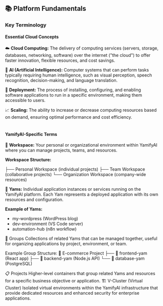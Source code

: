 ## 📚 Platform Fundamentals

### Key Terminology

#### Essential Cloud Concepts

☁️ **Cloud Computing:** The delivery of computing services (servers, storage, databases, networking, software) over the internet ("the cloud") to offer faster innovation, flexible resources, and cost savings.

🔄 **AI (Artificial Intelligence):** Computer systems that can perform tasks typically requiring human intelligence, such as visual perception, speech recognition, decision-making, and language translation.

🚀 **Deployment:** The process of installing, configuring, and enabling software applications to run in a specific environment, making them accessible to users.

📈 **Scaling:** The ability to increase or decrease computing resources based on demand, ensuring optimal performance and cost efficiency.
#

#### YamifyAI-Specific Terms

🏢 **Workspace:** Your personal or organizational environment within YamifyAI where you can manage projects, teams, and resources.

**Workspace Structure:**

├── Personal Workspace (individual projects)
├── Team Workspace (collaborative projects)
└── Organization Workspace (company-wide resources)

🍠 **Yams:** Individual application instances or services running on the YamifyAI platform. Each Yam represents a deployed application with its own resources and configuration.

**Example of Yams:**

- my-wordpress (WordPress blog)
- dev-environment (VS Code server)
- automation-hub (n8n workflow)

👥 Groups Collections of related Yams that can be managed together, useful for organizing applications by project, environment, or team.

Example Group Structure:
📁 E-commerce Project
├── 🍠 frontend-yam (React app)
├── 🍠 backend-yam (Node.js API)
└── 🍠 database-yam (PostgreSQL)

📋 Projects Higher-level containers that group related Yams and resources for a specific business objective or application.
🏗️ V-Cluster (Virtual Cluster) Isolated virtual environments within the YamifyAI infrastructure that provide dedicated resources and enhanced security for enterprise applications.
